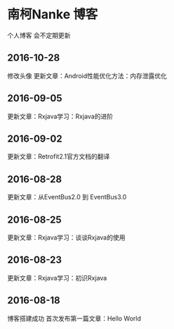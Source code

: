 
# 南柯Nanke 博客

个人博客 会不定期更新

## 2016-10-28
修改头像
更新文章：Android性能优化方法：内存泄露优化

## 2016-09-05
更新文章：Rxjava学习：Rxjava的进阶

## 2016-09-02
更新文章：Retrofit2.1官方文档的翻译

## 2016-08-28
更新文章：从EventBus2.0 到 EventBus3.0

## 2016-08-25
更新文章：Rxjava学习：谈谈Rxjava的使用


## 2016-08-23
更新文章：Rxjava学习：初识Rxjava

## 2016-08-18
 博客搭建成功
 首次发布第一篇文章：Hello World
